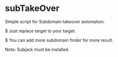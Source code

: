 # subTakeOver
Simple script for Subdomain takeover automation.

$ Just replace target to your target.

$ You can add more subdomain finder for more result.

Note: Subjack must be installed.
